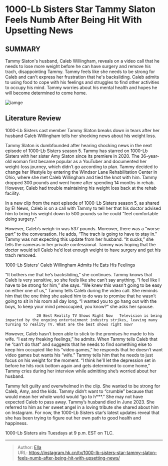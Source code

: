 # 1000-Lb Sisters Star Tammy Slaton Feels Numb After Being Hit With Upsetting News


## SUMMARY 



  Tammy Slaton&#39;s husband, Caleb Willingham, reveals on a video call that he needs to lose more weight before he can have surgery and remove his trach, disappointing Tammy.   Tammy feels like she needs to be strong for Caleb and can&#39;t express her frustration that he&#39;s backsliding.   Caleb admits to using food to cope with his feelings and struggles to find other activities to occupy his mind. Tammy worries about his mental health and hopes he will become determined to come home.  

![iamge](https://static1.srcdn.com/wordpress/wp-content/uploads/2023/05/sin-ti-tulo-1-1-4.jpg)

## Literature Review
1000-Lb Sisters cast member Tammy Slaton breaks down in tears after her husband Caleb Willingham tells her shocking news about his weight loss.




Tammy Slaton is dumbfounded after hearing shocking news in the next episode of 1000-Lb Sisters season 5. Tammy has starred on 1000-Lb Sisters with her sister Amy Slaton since its premiere in 2020. The 36-year-old woman first became popular as a YouTuber and documented her weight-loss journey, which didn’t go according to plan. Tammy decided to change her lifestyle by entering the Windsor Lane Rehabilitation Center in Ohio, where she met Caleb Willingham and tied the knot with him. Tammy dropped 300 pounds and went home after spending 14 months in rehab. However, Caleb had trouble maintaining his weight loss back at the rehab facility.




In a new clip from the next episode of 1000-Lb Sisters season 5, as shared by E! News, Caleb is on a call with Tammy to tell her that his doctor advised him to bring his weight down to 500 pounds so he could “feel comfortable doing surgery.&#34;


 

However, Caleb’s weigh-in was 537 pounds. Moreover, there was a “worse part” to the conversation. He adds, “The trach is going to have to stay in.&#34; Tammy was not expecting this update from her husband. “It sucks,” she tells the cameras in her private confessional. Tammy was hoping that the doctor would tell Caleb he’d lost enough weight to have surgery and get his trach removed.


 1000-Lb Sisters&#39; Caleb Willingham Admits He Eats His Feelings 
          




“It bothers me that he’s backsliding,” she continues. Tammy knows that Caleb is very sensitive, so she feels like she can’t say anything. “I feel like I have to be strong for him,” she says. “We knew this wasn&#39;t going to be easy on either one of us,&#34; Tammy tells Caleb during the video call. She reminds him that the one thing she asked him to do was to promise that he wasn’t going to sit in his room all day long. “I wanted you to go hang out with the boys, to keep your mind preoccupied, you know?&#34; she asks her spouse.

                  20 Best Reality TV Shows Right Now   Television is being impacted by the ongoing entertainment industry strikes, leaving many turning to reality TV. What are the best shows right now?    

However, Caleb hasn’t been able to stick to the promises he made to his wife. “I eat my freaking feelings,” he admits. When Tammy tells Caleb that he “can’t do that” and suggests that he needs to find something else to keep him occupied like his “video games,” he responds that he doesn’t want video games but wants his “wife.” Tammy tells him that he needs to just focus on his weight for the moment. “I think he&#39;ll let the depression set in before he hits rock bottom again and gets determined to come home,” Tammy cries during her interview while admitting she’s worried about her husband.




Tammy felt guilty and overwhelmed in the clip. She wanted to be strong for Caleb, Amy, and the kids. Tammy didn’t want to “crumble” because that would mean her whole world would “go to h***.” She may not have expected Caleb to pass away. Tammy’s husband died in June 2023. She referred to him as her sweet angel in a loving tribute she shared about him on Instagram. For now, the 1000-Lb Sisters star’s latest updates reveal that she has been trying to figure out her own path to good health and happiness.



1000-Lb Sisters airs Tuesdays at 9 p.m. EST on TLC.






---

> Author: [Ella](https://instagram.hk.cn/)  
> URL: https://instagram.hk.cn/tv/1000-lb-sisters-star-tammy-slaton-feels-numb-after-being-hit-with-upsetting-news/  

